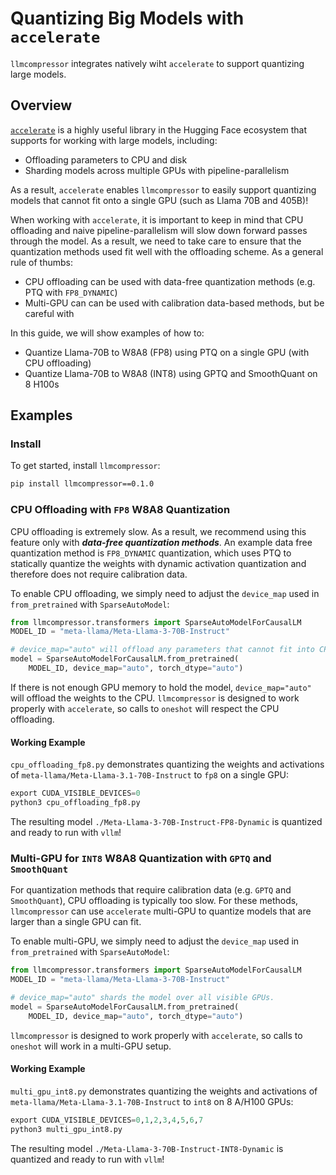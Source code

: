 # Quantizing Big Models with `accelerate`

`llmcompressor` integrates natively wiht `accelerate` to support quantizing large models.

## Overview

[`accelerate`]((https://huggingface.co/docs/accelerate/en/index)) is a highly useful library in the Hugging Face ecosystem that supports for working with large models, including:
- Offloading parameters to CPU and disk
- Sharding models across multiple GPUs with pipeline-parallelism

As a result, `accelerate` enables `llmcompressor` to easily support quantizing models that cannot fit onto a single GPU (such as Llama 70B and 405B)!

When working with `accelerate`, it is important to keep in mind that CPU offloading and naive pipeline-parallelism will slow down forward passes through the model. As a result, we need to take care to ensure that the quantization methods used fit well with the offloading scheme. As a general rule of thumbs:
- CPU offloading can be used with data-free quantization methods (e.g. PTQ with `FP8_DYNAMIC`)
- Multi-GPU can can be used with calibration data-based methods, but be careful with

In this guide, we will show examples of how to:
- Quantize Llama-70B to W8A8 (FP8) using PTQ on a single GPU (with CPU offloading)
- Quantize Llama-70B to W8A8 (INT8) using GPTQ and SmoothQuant on 8 H100s

## Examples

### Install

To get started, install `llmcompressor`:

```bash
pip install llmcompressor==0.1.0
```

### CPU Offloading with `FP8` W8A8 Quantization

CPU offloading is extremely slow. As a result, we recommend using this feature only with ***data-free quantization methods***. An example data free quantization method is `FP8_DYNAMIC` quantization, which uses PTQ to statically quantize the weights with dynamic activation quantization and therefore does not require calibration data.

To enable CPU offloading, we simply need to adjust the `device_map` used in `from_pretrained` with `SparseAutoModel`:

```python
from llmcompressor.transformers import SparseAutoModelForCausalLM
MODEL_ID = "meta-llama/Meta-Llama-3-70B-Instruct"

# device_map="auto" will offload any parameters that cannot fit into CPU RAM.
model = SparseAutoModelForCausalLM.from_pretrained(
    MODEL_ID, device_map="auto", torch_dtype="auto")
```

If there is not enough GPU memory to hold the model, `device_map="auto"` will offload the weights to the CPU. `llmcompressor` is designed to work properly with `accelerate`, so calls to `oneshot` will respect the CPU offloading.

#### Working Example

`cpu_offloading_fp8.py` demonstrates quantizing the weights and activations of `meta-llama/Meta-Llama-3.1-70B-Instruct` to `fp8` on a single GPU:

```python
export CUDA_VISIBLE_DEVICES=0
python3 cpu_offloading_fp8.py
```

The resulting model `./Meta-Llama-3-70B-Instruct-FP8-Dynamic` is quantized and ready to run with `vllm`!

### Multi-GPU for `INT8` W8A8 Quantization with `GPTQ` and `SmoothQuant`

For quantization methods that require calibration data (e.g. `GPTQ` and `SmoothQuant`), CPU offloading is typically too slow. For these methods, `llmcompressor` can use `accelerate` multi-GPU to quantize models that are larger than a single GPU can fit.

To enable multi-GPU, we simply need to adjust the `device_map` used in `from_pretrained` with `SparseAutoModel`:

```python
from llmcompressor.transformers import SparseAutoModelForCausalLM
MODEL_ID = "meta-llama/Meta-Llama-3-70B-Instruct"

# device_map="auto" shards the model over all visible GPUs.
model = SparseAutoModelForCausalLM.from_pretrained(
    MODEL_ID, device_map="auto", torch_dtype="auto")
```

`llmcompressor` is designed to work properly with `accelerate`, so calls to `oneshot` will work in a multi-GPU setup.


#### Working Example

`multi_gpu_int8.py` demonstrates quantizing the weights and activations of `meta-llama/Meta-Llama-3.1-70B-Instruct` to `int8` on 8 A/H100 GPUs:

```python
export CUDA_VISIBLE_DEVICES=0,1,2,3,4,5,6,7
python3 multi_gpu_int8.py
```

The resulting model `./Meta-Llama-3-70B-Instruct-INT8-Dynamic` is quantized and ready to run with `vllm`!